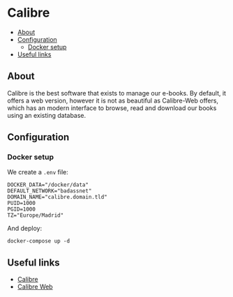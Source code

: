 # Calibre

- [About](#about)
- [Configuration](#configuration)
  * [Docker setup](#docker-setup)
- [Useful links](#useful-links)

## About

Calibre is the best software that exists to manage our e-books. By default, it
offers a web version, however it is not as beautiful as Calibre-Web offers,
which has an modern interface to browse, read and download our books using an
existing database. 

## Configuration

### Docker setup

We create a `.env` file:

```shell
DOCKER_DATA="/docker/data"
DEFAULT_NETWORK="badassnet"
DOMAIN_NAME="calibre.domain.tld"
PUID=1000
PGID=1000
TZ="Europe/Madrid"
```

And deploy:

    docker-compose up -d

## Useful links

- [Calibre](https://calibre-ebook.com)
- [Calibre Web](https://github.com/janeczku/calibre-web)
